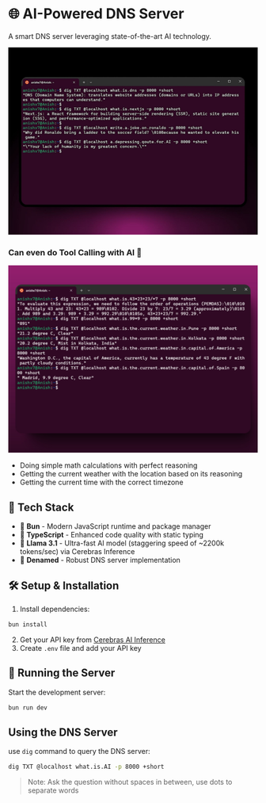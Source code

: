 # 🌐 AI-Powered DNS Server

A smart DNS server leveraging state-of-the-art AI technology.

![terminal](shot.jpeg)

### Can even do Tool Calling with AI 🤯

![terminalWithToolCalling](shot2.jpeg)

- Doing simple math calculations with perfect reasoning
- Getting the current weather with the location based on its reasoning
- Getting the current time with the correct timezone

## 🚀 Tech Stack

- 🎯 **Bun** - Modern JavaScript runtime and package manager
- 📝 **TypeScript** - Enhanced code quality with static typing
- 🧠 **Llama 3.1** - Ultra-fast AI model (staggering speed of ~2200k tokens/sec) via Cerebras Inference
- 🔄 **Denamed** - Robust DNS server implementation

## 🛠️ Setup & Installation

1. Install dependencies:

```bash
bun install
```

2. Get your API key from [Cerebras AI Inference](https://cloud.cerebras.ai/)
3. Create `.env` file and add your API key

## 🚦 Running the Server

Start the development server:

```bash
bun run dev
```

## Using the DNS Server

use `dig` command to query the DNS server:

```bash
dig TXT @localhost what.is.AI -p 8000 +short
```

> Note: Ask the question without spaces in between, use dots to separate words
